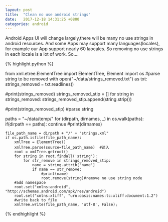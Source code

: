 ```yaml
---
layout: post
title:  "Clean no use android strings"
date:   2017-12-18 14:31:25 +0800
categories: android
---
```

Android Apps UI will change largely,there will be many no use strings in android resources.
And some Apps may support many languages(locales), for example our App support nearly 60 laocales.
So removing no use strings in each locale is a lot of work. So....

{% highlight python %}

from xml.etree.ElementTree import ElementTree, Element 
import os 
#parse string to be removed
with open("~/data/strings_removed.txt") as txt:
    strings_removed = txt.readlines()

#print(strings_removed)
strings_removed_stip = []
for string in strings_removed:
    strings_removed_stip.append(string.strip())

#print(strings_removed_stip)
#parse string

paths = "~/data/temp/"
for (dirpath, dirnames, _) in os.walk(paths):
    if(dirpath == paths):
        continue
    #print(dirnames)

    file_path_name = dirpath + "/" + "strings.xml"
    if os.path.isfile(file_path_name):
        xmlTree = ElementTree()
        xmlTree.parse(source=file_path_name)  #读入  
        root = xmlTree.getroot()
        for string in root.findall('string'):
            for str_remove in strings_removed_stip:
                name = string.attrib['name']
                if name == str_remove:
                    #print(name)
                    root.remove(string)#remove no use string node
        #add namespace            
        root.set("xmlns:android", "http://schemas.android.com/apk/res/android")
        root.set("xmlns:xliff", "urn:oasis:names:tc:xliff:document:1.2")
        #write back to file
        xmlTree.write(file_path_name, 'utf-8', False);

{% endhighlight %}
